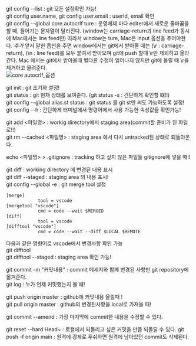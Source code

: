 git config --list : git 모든 설정확인 가능! <br>
git config user.name, git config user.email : userId, email 확인 <br>
git config --global core.autocrlf ture : 운영체제 마다 editer에서 새로운 줄바꿈을 할 때, 들어가는 문자열이 달라진다. (window는 carriage-return과 line feed가 동시에 Mac에서는 line feed만) 따라서 window는 ture, Mac은 input 옵션을 주어야한다. *추가* 앞서 말한 옵션을 주면 window에서는 git에서 받아올 때는 (\r : carriage-return), (\n : line feed)를 모두 붙여서 받아오며 git에 push 할때 \r만 제외하고 올라간다. Mac 에서는 git에서 받아올때 별다른 수정이 일어나지 않지만 git에 올릴 때 \r을 제거하고 올려준다. <br>
![core autocrlf_옵션](https://user-images.githubusercontent.com/90595291/143268993-63ed5f6e-5a7d-49ea-9442-b6329ed215b8.PNG) <br>

git init : git 초기화 설정! <br>
git status : git 현재 상태를 보여준다. (git status -s : 간단하게 확인할 떄!!) <br>
git config --global alias.st status : git status 를 git st만 써도 가능하도록 설정! <br>
git config --h : 간단하게 터미널에서 명령어에서 사용 가능한 속성값들 확인가능! <br>

git add <파일명> : workig directory에서 staging area(commit할 준비가 된 파일로!!) <br>
git rm --cached <파일명> : staging area 에서 다시 untracked된 상태로 되돌아온다. <br>

echo <파일명> > .gitignore : tracking 하고 싶지 않은 파일들 gitignore에 넣을 때!! <br>

git diff : working directory 에 변경된 내용 표시 <br>
git diff --staged : staging area 의 내용 표시! <br>
git config --global -e : git merge tool 설정<br>
```
[merge]
            tool = vscode
[mergetool "vscode"]
            cmd = code --wait $MERGED
[diff]
            tool = vscode
[difftool "vscode"]
            cmd = code --wait --diff $LOCAL $REMOTE
```
다음과 같은 명령어로 vscode에서 변경사항 확인 가능 <br>
git difftool <br>
git difftool --staged : staging area 확인 가능! <br>

git commit -m "커밋내용" : commit 메세지와 함께 변경된 사항만 git repository에 옮겨준다. <br>
git log : 누가 언제 커밋했는지 볼 때! <br>

git push origin master : github에 커밋내용 올릴때 ! <br>
git pull origin master : github의 변경된사항을 local로 가져올 때! <br>

git commit --amend : 가장 마지막에 commit한 내용을 수정할 수 있다. <br>

git reset --hard Head~<num> : 로컬에서 되돌리고 싶은 커밋을 <num> 만큼 되돌릴 수 있다.
git push -f origin main : 원격에 강제로 푸쉬하면 원격에 남아있던 commit도 삭제된다.

